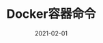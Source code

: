 ---
title: "Docker容器命令"
linkTitle: "容器命令"
weight: 540
date: 2021-02-01
description: >
  Docker容器命令
---